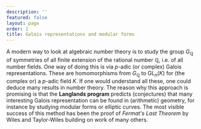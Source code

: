 ```yaml
---
description: ''
featured: false
layout: page
order: 1
title: Galois representations and modular forms
---
```

A modern way to look at algebraic number theory is to study the group $G_{\mathbb{Q}}$ of symmetries of all finite extension of the rational number $\mathbb{Q}$, i.e. of all number fields. One way of doing this is via $p$-adic (or complex) Galois representations. These are homomorphisms from $G_{\mathbb{Q}}$ to $\mathrm{GL}_n(K)$ for (the complex or) a $p$-adic field $K$. If one would understand all these, one could deduce many results in number theory. The reason why this approach is promising is that the **Langlands program** predicts (conjectures) that many interesting Galois representation can be found in (arithmetic) geometry, for instance by studying modular forms or elliptic curves. The most visible success of this method has been the proof of *Fermat's Last Theorem* by Wiles and Taylor-Wiles building on work of many others.
